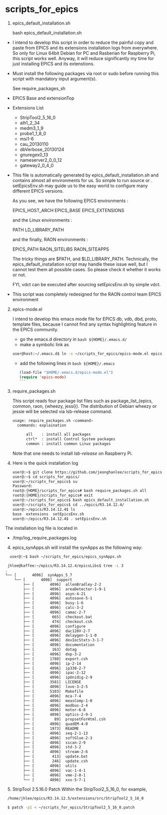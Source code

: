 scripts_for_epics
=================


1. epics_default_installation.sh

   bash epics_default_installation.sh

  * I intend to develop this script in order to reduce the painful
    copy and paste from EPICS and its extensions installation logs
    from everywhere. So only for Linux 64bit Debian for PC and 
    Rasberian for Raspberry Pi, this script works well.
    Anyway, it will reduce significantly my time for just installing
    EPICS and its extenstions.


  * Must install the following packages via root or sudo
    before running this script with mandatory input argument(s).

    See require_packages_sh
    


  * EPICS Base and extensionTop
  * Extensions List
    - StripTool2_5_16_0 
    - alh1_2_34 
    - medm3_1_9 
    - probe1_1_8_0 
    - msi1-6 
    - cau_20130110 
    - dbVerbose_20130124 
    - gnuregex0_13 
    - nameserver2_0_0_12
    - gateway2_0_4_0


  * This file is automatically generated by epics_default_installation.sh and contains almost all environments for us. So simple to run source or . setEpicsEnv.sh may guide us to the easy world to configure many different EPICS versions.

     As you see, we have the following EPICS environments :

       EPICS_HOST_ARCH
       EPICS_BASE
       EPICS_EXTENSIONS

     and the Linux environments :

       PATH
       LD_LIBRARY_PATH
  
     and the finally, RAON environments :

       EPICS_PATH
       RAON_SITELIBS
       RAON_SITEAPPS



     The tricky things are $PATH, and $LD_LIBRARY_PATH. Technically, the epics_default_installation script may handle these issue well, but I cannot test them all possible cases. So please check it whether it works or not.

     FYI, vdct can be executed after sourcing setEpicsEnv.sh by simple vdct.

  * This script was completely redesigned for the RAON control team EPICS environment



2. epics-mode.el


    I intend to develop this emacs mode file for EPICS db, vdb, dbd, proto, template files, because I cannot find any syntax highlighting feature in the EPICS community.

    * go the emacs.d directory in ```bash ${HOME}/.emacs.d/```
    * make a symbolic link as 
    ```bash
    user@host:~/.emacs.d$ ln -s ~/scripts_for_epics/epics-mode.el epics-mode.el
    ```
    * add the following lines in ```bash ${HOME}/.emacs ```
    ```lisp
       (load-file "$HOME/.emacs.d/epics-mode.el")
       (require 'epics-mode)
       ```


3. require_packages.sh



    This script reads four package list files such as package_list_{epics, common, raon, {wheezy, jessi}}.
    The distribution of Debian wheezy or jessie will be selected via lsb-release  command. 
    ```bash
    usage: require_packages.sh <command>
      commands: explaination

          all    : install all packages 
          ctrl*  : install Control System packages 
          common : install common Linux packages

   ```
   Note that one needs to install *lsb-release* on Raspberry Pi. 
  
4. Here is the quick installation log 
   ```bash
   user@:~$ git clone https://github.com/jeonghanlee/scripts_for_epics
   user@:~$ cd scripts_for_epics/
   user@:~/scripts_for_epics$ su
   Password: 
   root@:{HOME}/scripts_for_epics# bash require_packages.sh all
   root@:{HOME}/scripts_for_epics# exit
   user@:~/scripts_for_epics$ bash epics_default_installation.sh 
   user@:~/scripts_for_epics$ cd ../epics/R3.14.12.4/
   user@:~/epics/R3.14.12.4$ ls
   base  extensions  setEpicsEnv.sh
   user@:~/epics/R3.14.12.4$ . setEpicsEnv.sh 
   ```

  The installation log file is located in 
  * /tmp/log_require_packages.log 
  

4. epics_synApps.sh will install the synApps as the following way:

```bash
  user@:~$ bash ~/scripts_for_epics/epics_synApps.sh 

 jhlee@kaffee:~/epics/R3.14.12.4/epicsLibs$ tree -L 3
.
└── [       4096]  synApps_5_7
    └── [       4096]  support
        ├── [       4096]  allenBradley-2-2
        ├── [       4096]  areaDetector-1-9-1
        ├── [       4096]  asyn-4-21
        ├── [       4096]  autosave-5-1
        ├── [       4096]  busy-1-6
        ├── [       4096]  calc-3-2
        ├── [       4096]  camac-2-7
        ├── [        665]  checkout.bat
        ├── [        474]  checkout.csh
        ├── [       4096]  configure
        ├── [       4096]  dac128V-2-7
        ├── [       4096]  delaygen-1-1-0
        ├── [       4096]  devIocStats-3-1-7
        ├── [       4096]  documentation
        ├── [        163]  dotag
        ├── [       4096]  dxp-3-2
        ├── [       1780]  export.csh
        ├── [       4096]  ip-2-14
        ├── [       4096]  ip330-2-7
        ├── [       4096]  ipac-2-12
        ├── [       4096]  ipUnidig-2-9
        ├── [       3581]  LICENSE
        ├── [       4096]  love-3-2-5
        ├── [       5103]  Makefile
        ├── [       4096]  mca-7-4
        ├── [       4096]  measComp-1-0
        ├── [       4096]  modbus-2-4
        ├── [       4096]  motor-6-8
        ├── [       4096]  optics-2-9-1
        ├── [         89]  propsetForHtml.csh
        ├── [       4096]  quadEM-4-0
        ├── [       1973]  README
        ├── [       4096]  seq-2-1-13
        ├── [       4096]  softGlue-2-3
        ├── [       4096]  sscan-2-9
        ├── [       4096]  std-3-2
        ├── [       4096]  stream-2-6
        ├── [        413]  update.bat
        ├── [        246]  update.csh
        ├── [       4096]  utils
        ├── [       4096]  vac-1-4-1
        ├── [       4096]  vme-2-8-1
        └── [       4096]  xxx-5-7-1


```
  
5. StripTool 2.5.16.0 Patch
   Within the StripTool2_5_16_0, for example,
  ```bash 
   /home/jhlee/epics/R3.14.12.5/extensions/src/StripTool2_5_16_0

   $ patch -p1 < ~/scripts_for_epics/StripTool2_5_16_0.patch
   ```
   
